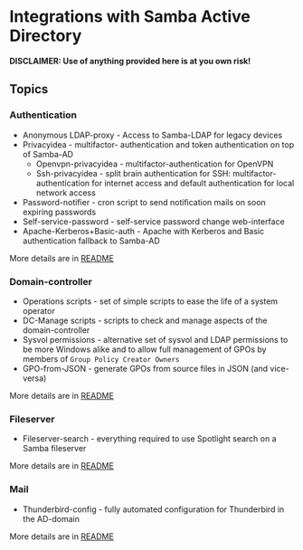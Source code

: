 # Integrations with Samba Active Directory

**DISCLAIMER: Use of anything provided here is at you own risk!**

## Topics

### Authentication

- Anonymous LDAP-proxy - Access to Samba-LDAP for legacy devices
- Privacyidea - multifactor- authentication and token authentication on top of Samba-AD
    - Openvpn-privacyidea - multifactor-authentication for OpenVPN
    - Ssh-privacyidea - split brain authentication for SSH: multifactor-authentication for internet access and default authentication for local network access
- Password-notifier - cron script to send notification mails on soon expiring passwords
- Self-service-password - self-service password change web-interface
- Apache-Kerberos+Basic-auth - Apache with Kerberos and Basic authentication fallback to Samba-AD

More details are in [README](authentication/README.md)

### Domain-controller

- Operations scripts - set of simple scripts to ease the life of a system operator
- DC-Manage scripts - scripts to check and manage aspects of the domain-controller
- Sysvol permissions - alternative set of sysvol and LDAP permissions to be more Windows alike and to allow full management of GPOs by members of `Group Policy Creator Owners`
- GPO-from-JSON - generate GPOs from source files in JSON (and vice-versa)

More details are in [README](domain_controller/README.md)

### Fileserver

- Fileserver-search - everything required to use Spotlight search on a Samba fileserver

More details are in [README](fileserver/README.md)

### Mail

- Thunderbird-config - fully automated configuration for Thunderbird in the AD-domain

More details are in [README](mail/README.md)
